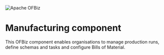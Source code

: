 <img src="https://s.apache.org/erwn1" alt="Apache OFBiz" />

# Manufacturing component
This OFBiz component enables organisations to manage production runs, define schemas and tasks and configure Bills of
Material.

